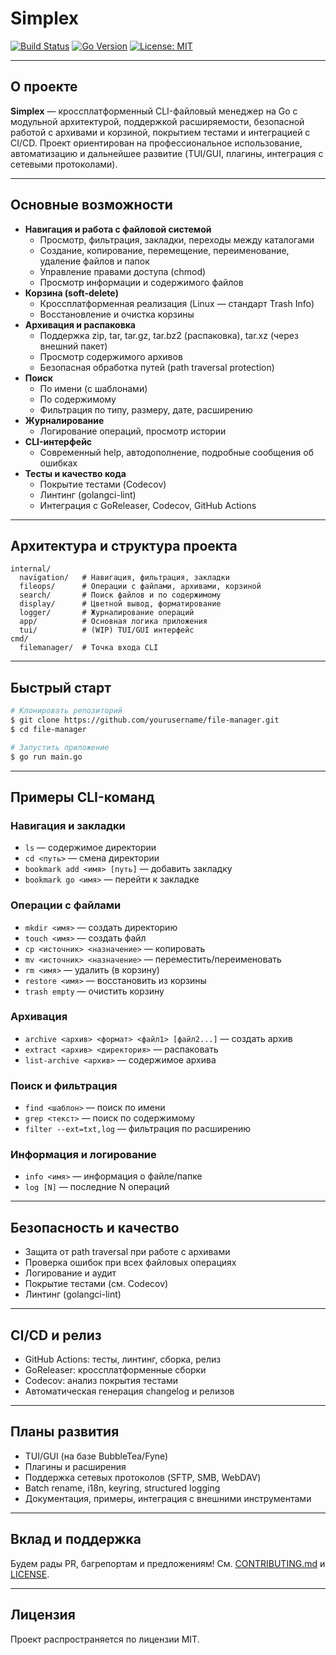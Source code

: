 # Simplex

[![Build Status](https://github.com/nps-rf/simplex/actions/workflows/ci.yml/badge.svg)](https://github.com/nps-rf/simplex/actions)
[![Go Version](https://img.shields.io/badge/go-1.21%2B-blue)](https://golang.org/dl/)
[![License: MIT](https://img.shields.io/badge/License-MIT-yellow.svg)](LICENSE)

---

## О проекте

**Simplex** — кроссплатформенный CLI-файловый менеджер на Go с модульной архитектурой, поддержкой расширяемости, безопасной работой с архивами и корзиной, покрытием тестами и интеграцией с CI/CD. Проект ориентирован на профессиональное использование, автоматизацию и дальнейшее развитие (TUI/GUI, плагины, интеграция с сетевыми протоколами).

---

## Основные возможности

- **Навигация и работа с файловой системой**
  - Просмотр, фильтрация, закладки, переходы между каталогами
  - Создание, копирование, перемещение, переименование, удаление файлов и папок
  - Управление правами доступа (chmod)
  - Просмотр информации и содержимого файлов
- **Корзина (soft-delete)**
  - Кроссплатформенная реализация (Linux — стандарт Trash Info)
  - Восстановление и очистка корзины
- **Архивация и распаковка**
  - Поддержка zip, tar, tar.gz, tar.bz2 (распаковка), tar.xz (через внешний пакет)
  - Просмотр содержимого архивов
  - Безопасная обработка путей (path traversal protection)
- **Поиск**
  - По имени (с шаблонами)
  - По содержимому
  - Фильтрация по типу, размеру, дате, расширению
- **Журналирование**
  - Логирование операций, просмотр истории
- **CLI-интерфейс**
  - Современный help, автодополнение, подробные сообщения об ошибках
- **Тесты и качество кода**
  - Покрытие тестами (Codecov)
  - Линтинг (golangci-lint)
  - Интеграция с GoReleaser, Codecov, GitHub Actions

---

## Архитектура и структура проекта

```
internal/
  navigation/   # Навигация, фильтрация, закладки
  fileops/      # Операции с файлами, архивами, корзиной
  search/       # Поиск файлов и по содержимому
  display/      # Цветной вывод, форматирование
  logger/       # Журналирование операций
  app/          # Основная логика приложения
  tui/          # (WIP) TUI/GUI интерфейс
cmd/
  filemanager/  # Точка входа CLI
```

---

## Быстрый старт

```bash
# Клонировать репозиторий
$ git clone https://github.com/yourusername/file-manager.git
$ cd file-manager

# Запустить приложение
$ go run main.go
```

---

## Примеры CLI-команд

### Навигация и закладки
- `ls` — содержимое директории
- `cd <путь>` — смена директории
- `bookmark add <имя> [путь]` — добавить закладку
- `bookmark go <имя>` — перейти к закладке

### Операции с файлами
- `mkdir <имя>` — создать директорию
- `touch <имя>` — создать файл
- `cp <источник> <назначение>` — копировать
- `mv <источник> <назначение>` — переместить/переименовать
- `rm <имя>` — удалить (в корзину)
- `restore <имя>` — восстановить из корзины
- `trash empty` — очистить корзину

### Архивация
- `archive <архив> <формат> <файл1> [файл2...]` — создать архив
- `extract <архив> <директория>` — распаковать
- `list-archive <архив>` — содержимое архива

### Поиск и фильтрация
- `find <шаблон>` — поиск по имени
- `grep <текст>` — поиск по содержимому
- `filter --ext=txt,log` — фильтрация по расширению

### Информация и логирование
- `info <имя>` — информация о файле/папке
- `log [N]` — последние N операций

---

## Безопасность и качество

- Защита от path traversal при работе с архивами
- Проверка ошибок при всех файловых операциях
- Логирование и аудит
- Покрытие тестами (см. Codecov)
- Линтинг (golangci-lint)

---

## CI/CD и релиз

- GitHub Actions: тесты, линтинг, сборка, релиз
- GoReleaser: кроссплатформенные сборки
- Codecov: анализ покрытия тестами
- Автоматическая генерация changelog и релизов

---

## Планы развития

- TUI/GUI (на базе BubbleTea/Fyne)
- Плагины и расширения
- Поддержка сетевых протоколов (SFTP, SMB, WebDAV)
- Batch rename, i18n, keyring, structured logging
- Документация, примеры, интеграция с внешними инструментами

---

## Вклад и поддержка

Будем рады PR, багрепортам и предложениям! См. [CONTRIBUTING.md](CONTRIBUTING.md) и [LICENSE](LICENSE).

---

## Лицензия

Проект распространяется по лицензии MIT. 